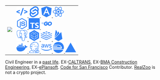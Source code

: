 <table align="center">
  <tbody>
    <tr>
      <td align="right">
        <!-- <img src="https://github-readme-stats.vercel.app/api?username=markkhoo&show_icons=true&layout=compact&bg_color=0d1117&text_color=F6D1AF&title_color=F6D1AF&border_color=F6D1AF&icon_color=F6D1AF"/> -->
        <img src="https://github-readme-stats.vercel.app/api/top-langs/?username=markkhoo&layout=compact&bg_color=0d1117&text_color=2f81f7&title_color=2f81f7&border_color=2f81f7&langs_count=20" height="164"/>
      </td>
      <td align="left">
        <div>
          <a href="https://htmx.org/">
            <img src="./icons/htmx.svg" alt="HTMX" width="36px" />
          </a>
          <a href="https://svelte.dev/">
            <img src="./icons/svelte.svg" alt="Svelte" width="36px" />
          </a>
          <a href="https://angular.io/">
            <img src="./icons/angular.svg" alt="Angular" width="36px"/>
          </a>
          <a href="https://reactjs.org/">
            <img src="./icons/react.svg" alt="React JS" width="36px" />
          </a>
        </div>
        <div>
          <a href="https://nodejs.org/">
            <img src="./icons/node.svg" alt="Node JS" width="36px" />
          </a>
          <a href="https://www.typescriptlang.org/">
            <img src="./icons/typescript.svg" alt="Typescript" width="36px" />
          </a>
          <a href="https://go.dev/">
            <img src="./icons/go.svg" alt="Golang" width="36px" />
          </a>
        </div>
        <div>
          <a href="https://www.postgresql.org/">
            <img src="./icons/postgresql.svg" alt="PostgresQL" width="36px" />
          </a>
          <a href="https://sequelize.org/">
            <img src="./icons/sequelize.svg" alt="Sequelize ORM" width="36px" />
          </a>
          <a href="https://redis.io/">
            <img src="./icons/redis.svg" alt="Redis" width="36px" />
          </a>
          <a href="https://firebase.google.com/">
            <img src="./icons/firebase.svg" alt="Firebase" width="36px" />
          </a>
        </div>
        <div>
          <a href="https://www.docker.com/">
            <img src="./icons/docker.svg" alt="Docker" width="36px" />
          </a>
          <a href="https://www.jenkins.io/">
            <img src="./icons/jenkins.svg" alt="Jenkins" width="36px"/>
          </a>
          <a href="https://aws.amazon.com/">
            <img src="./icons/aws.svg" alt="Amazon AWS" width="36px" />
          </a>
          <a href="https://railway.app/">
            <img src="./icons/railway.svg" alt="Railway" width="36px" />
          </a>
          <a href="https://vercel.com/">
            <img src="./icons/vercel.svg" alt="Vercel" width="36px" />
          </a>
        </div>
      </td>
    </tr>
  </tbody>
</table>

<p>
  Civil Engineer in a <a href="https://www.youtube.com/watch?v=_GZiAMZZx80">past life</a>.
  EX-<a href="https://dot.ca.gov/">CALTRANS</a>, 
  EX-<a href="https://thebmacorp.com/">BMA Construction Engineering</a>, 
  EX-<a href="https://www.eplansoft.com/">ePlansoft</a>.
  <a href="https://www.codeforsanfrancisco.org/">Code for San Francisco</a> Contributor.
  <a href="https://realzoo.itsyipy.com/">RealZoo</a> is not a crypto project.
</p>
